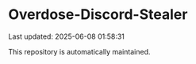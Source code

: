 # Overdose-Discord-Stealer

Last updated: 2025-06-08 01:58:31

This repository is automatically maintained.
